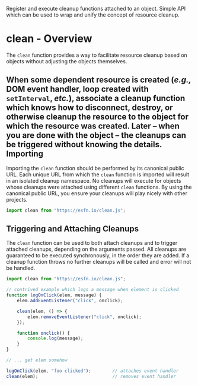 Register and execute cleanup functions attached to an object.  Simple API which
can be used to wrap and unify the concept of resource cleanup.

clean - Overview
================
The `clean` function provides a way to facilitate resource cleanup based on
objects without adjusting the objects themselves.

When some dependent resource is created (*e.g.,* DOM event handler, loop created
with `setInterval`, *etc.*), associate a cleanup function which knows how to
disconnect, destroy, or otherwise cleanup the resource to the object for which
the resource was created.  Later – when you are done with the object – the
cleanups can be triggered without knowing the details.
Importing
---------
Importing the `clean` function should be performed by its canonical public URL.
Each unique URL from which the `clean` function is imported will result in an
isolated cleanup namespace.  No cleanups will execute for objects whose cleanups
were attached using different `clean` functions.  By using the canonical public
URL, you ensure your cleanups will play nicely with other projects.

```js
import clean from "https://esfn.io/clean.js";
```

Triggering and Attaching Cleanups
---------------------------------
The `clean` function can be used to both attach cleanups and to trigger attached
cleanups, depending on the arguments passed.  All cleanups are guaranteed to be
executed synchronously, in the order they are added.  If a cleanup function
throws no further cleanups will be called and error will not be handled.

```js
import clean from "https://esfn.io/clean.js";

// contrived example which logs a message when element is clicked
function logOnClick(elem, message) {
    elem.addEventListener("click", onclick);

    clean(elem, () => {
        elem.removeEventListener("click", onclick);
    });

    function onclick() {
        console.log(message);
    }
}

// ... get elem somehow

logOnClick(elem, "foo clicked");        // attaches event handler
clean(elem);                            // removes event handler
```
